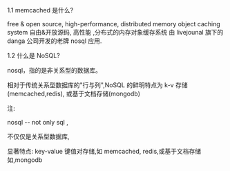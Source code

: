 1.1 memcached 是什么?

free & open source, high-performance, distributed memory object caching system
自由&开放源码, 高性能 ,分布式的内存对象缓存系统
由 livejounal 旗下的 danga 公司开发的老牌 nosql 应用.

1.2 什么是 NoSQL?

nosql，指的是非关系型的数据库。

相对于传统关系型数据库的"行与列",NoSQL 的鲜明特点为 k-v 存储(memcached,redis),
或基于文档存储(mongodb)

注:

nosql -- not only sql , 

不仅仅是关系型数据库, 

显著特点: key-value 键值对存储,如 memcached, redis,或基于文档存储 如,mongodb

